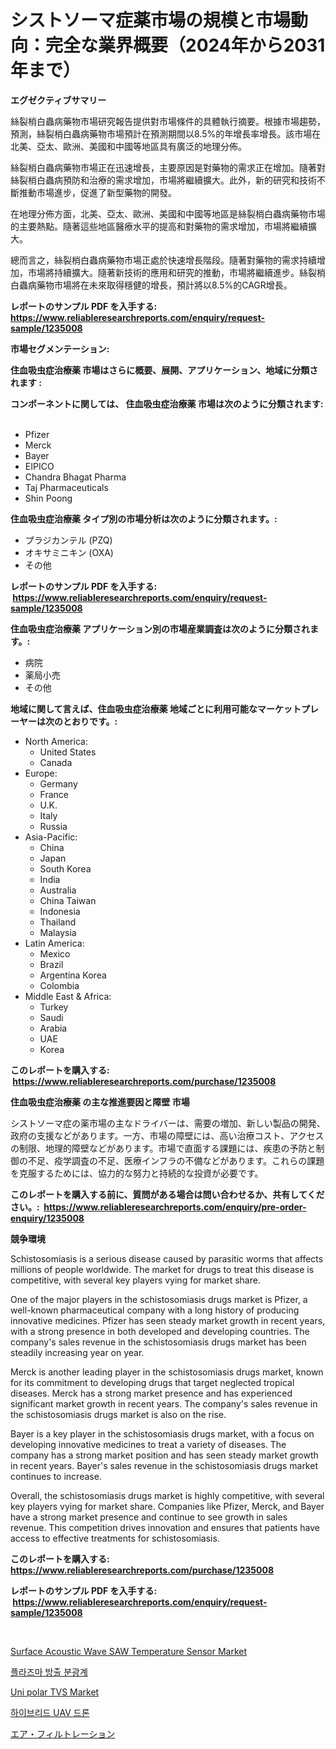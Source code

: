 <p><h1>シストソーマ症薬市場の規模と市場動向：完全な業界概要（2024年から2031年まで）</h1></p><p><strong>エグゼクティブサマリー</strong></p>
<p><p>絲裂梢白蟲病藥物市場研究報告提供對市場條件的具體執行摘要。根據市場趨勢，預測，絲裂梢白蟲病藥物市場預計在預測期間以8.5%的年增長率增長。該市場在北美、亞太、歐洲、美國和中國等地區具有廣泛的地理分佈。</p><p>絲裂梢白蟲病藥物市場正在迅速增長，主要原因是對藥物的需求正在增加。隨著對絲裂梢白蟲病預防和治療的需求增加，市場將繼續擴大。此外，新的研究和技術不斷推動市場進步，促進了新型藥物的開發。</p><p>在地理分佈方面，北美、亞太、歐洲、美國和中國等地區是絲裂梢白蟲病藥物市場的主要熱點。隨著這些地區醫療水平的提高和對藥物的需求增加，市場將繼續擴大。</p><p>總而言之，絲裂梢白蟲病藥物市場正處於快速增長階段。隨著對藥物的需求持續增加，市場將持續擴大。隨著新技術的應用和研究的推動，市場將繼續進步。絲裂梢白蟲病藥物市場將在未來取得穩健的增長，預計將以8.5%的CAGR增長。</p></p>
<p><strong>レポートのサンプル PDF を入手する: <a href="https://www.reliableresearchreports.com/enquiry/request-sample/1235008">https://www.reliableresearchreports.com/enquiry/request-sample/1235008</a></strong></p>
<p><strong>市場セグメンテーション:</strong></p>
<p><strong> 住血吸虫症治療薬 市場はさらに概要、展開、アプリケーション、地域に分類されます :</strong></p>
<p><strong>コンポーネントに関しては、 住血吸虫症治療薬 市場は次のように分類されます: &nbsp;</strong></p>
<p><ul><li>Pfizer</li><li>Merck</li><li>Bayer</li><li>EIPICO</li><li>Chandra Bhagat Pharma</li><li>Taj Pharmaceuticals</li><li>Shin Poong</li></ul></p>
<p><strong> 住血吸虫症治療薬 タイプ別の市場分析は次のように分類されます。:</strong></p>
<p><ul><li>プラジカンテル (PZQ)</li><li>オキサミニキン (OXA)</li><li>その他</li></ul></p>
<p><strong>レポートのサンプル PDF を入手する: &nbsp;<a href="https://www.reliableresearchreports.com/enquiry/request-sample/1235008">https://www.reliableresearchreports.com/enquiry/request-sample/1235008</a></strong></p>
<p><strong> 住血吸虫症治療薬 アプリケーション別の市場産業調査は次のように分類されます。:</strong></p>
<p><ul><li>病院</li><li>薬局小売</li><li>その他</li></ul></p>
<p><strong>地域に関して言えば、住血吸虫症治療薬 地域ごとに利用可能なマーケットプレーヤーは次のとおりです。:</strong></p>
<p><ul>
    <li>
        North America:
        <ul>
            <li>United States</li>
            <li>Canada</li>
        </ul>
    </li>
    <li>
        Europe:
        <ul>
            <li>Germany</li>
            <li>France</li>
            <li>U.K.</li>
            <li>Italy</li>
            <li>Russia</li>
        </ul>
    </li>
    <li>
        Asia-Pacific:
        <ul>
            <li>China</li>
            <li>Japan</li>
            <li>South Korea</li>
            <li>India</li>
            <li>Australia</li>
            <li>China Taiwan</li>
            <li>Indonesia</li>
            <li>Thailand</li>
            <li>Malaysia</li>
        </ul>
    </li>
    <li>
        Latin America:
        <ul>
            <li>Mexico</li>
            <li>Brazil</li>
            <li>Argentina Korea</li>
            <li>Colombia</li>
        </ul>
    </li>
    <li>
        Middle East & Africa:
        <ul>
            <li>Turkey</li>
            <li>Saudi</li>
            <li>Arabia</li>
            <li>UAE</li>
            <li>Korea</li>
        </ul>
    </li>
    </ul></p>
<p><strong>このレポートを購入する: &nbsp;<a href="https://www.reliableresearchreports.com/purchase/1235008">https://www.reliableresearchreports.com/purchase/1235008</a></strong></p>
<p><strong>住血吸虫症治療薬 の主な推進要因と障壁 市場</strong></p>
<p><p>シストソーマ症の薬市場の主なドライバーは、需要の増加、新しい製品の開発、政府の支援などがあります。一方、市場の障壁には、高い治療コスト、アクセスの制限、地理的障壁などがあります。市場で直面する課題には、疾患の予防と制御の不足、疫学調査の不足、医療インフラの不備などがあります。これらの課題を克服するためには、協力的な努力と持続的な投資が必要です。</p></p>
<p><strong>このレポートを購入する前に、質問がある場合は問い合わせるか、共有してください。:&nbsp; <a href="https://www.reliableresearchreports.com/enquiry/pre-order-enquiry/1235008">https://www.reliableresearchreports.com/enquiry/pre-order-enquiry/1235008</a></strong></p>
<p><strong>競争環境</strong></p>
<p><p>Schistosomiasis is a serious disease caused by parasitic worms that affects millions of people worldwide. The market for drugs to treat this disease is competitive, with several key players vying for market share.</p><p>One of the major players in the schistosomiasis drugs market is Pfizer, a well-known pharmaceutical company with a long history of producing innovative medicines. Pfizer has seen steady market growth in recent years, with a strong presence in both developed and developing countries. The company's sales revenue in the schistosomiasis drugs market has been steadily increasing year on year.</p><p>Merck is another leading player in the schistosomiasis drugs market, known for its commitment to developing drugs that target neglected tropical diseases. Merck has a strong market presence and has experienced significant market growth in recent years. The company's sales revenue in the schistosomiasis drugs market is also on the rise.</p><p>Bayer is a key player in the schistosomiasis drugs market, with a focus on developing innovative medicines to treat a variety of diseases. The company has a strong market position and has seen steady market growth in recent years. Bayer's sales revenue in the schistosomiasis drugs market continues to increase.</p><p>Overall, the schistosomiasis drugs market is highly competitive, with several key players vying for market share. Companies like Pfizer, Merck, and Bayer have a strong market presence and continue to see growth in sales revenue. This competition drives innovation and ensures that patients have access to effective treatments for schistosomiasis.</p></p>
<p><strong>このレポートを購入する: &nbsp; <a href="https://www.reliableresearchreports.com/purchase/1235008">https://www.reliableresearchreports.com/purchase/1235008</a></strong></p>
<p><strong>レポートのサンプル PDF を入手する: &nbsp;<a href="https://www.reliableresearchreports.com/enquiry/request-sample/1235008">https://www.reliableresearchreports.com/enquiry/request-sample/1235008</a></strong><strong></strong></p>
<p>&nbsp;</p>
<p><p><a href="https://medium.com/@dorisstephens14/surface-acoustic-wave-saw-temperature-sensor-market-size-and-market-trends-complete-industry-0d784ea38c06">Surface Acoustic Wave SAW Temperature Sensor Market</a></p><p><a href="https://medium.com/@lizaheller2023/%ED%94%8C%EB%9D%BC%EC%A6%88%EB%A7%88-%EB%B0%9C%EA%B4%91-%EB%B6%84%EA%B4%98%EA%B3%84-%EC%8B%9C%EC%9E%A5-%EB%B6%84%EC%84%9D-cagr-%EC%8B%9C%EC%9E%A5-%EC%84%B8%EB%B6%84%ED%99%94-%EB%B0%8F-%EA%B8%80%EB%A1%9C%EB%B2%8C-%EC%82%B0%EC%97%85-%EA%B0%9C%EC%9A%94-6fa4f2d96e37">플라즈마 방출 분광계</a></p><p><a href="https://medium.com/@dorothybrooks53/uni-polar-tvs-market-insights-into-market-cagr-market-trends-and-growth-strategies-925040dd05a2">Uni polar TVS Market</a></p><p><a href="https://github.com/wallacBahrtyinger567686/Market-Research-Report-List-1/blob/main/718519611062.md">하이브리드 UAV 드론</a></p><p><a href="https://medium.com/@barrycuda1974/%E3%82%A8%E3%82%A2%E3%83%95%E3%82%A3%E3%83%AB%E3%82%BF%E3%83%BC%E5%B8%82%E5%A0%B4%E3%81%AE%E5%88%86%E6%9E%90-%E4%B8%96%E7%95%8C%E3%81%AE%E7%94%A3%E6%A5%AD%E8%A6%96%E7%82%B9%E3%81%A8%E4%BA%88%E6%B8%AC-2024%E5%B9%B4%E3%81%8B%E3%82%892031%E5%B9%B4-b39c8366ecec">エア・フィルトレーション</a></p></p>